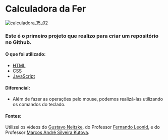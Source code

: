 # Calculadora da Fer

 ![calculadora_15_02](https://user-images.githubusercontent.com/81118959/154048184-9ba6d355-ba91-41ee-acd8-40ca20ff7370.jpg)



### Este é o primeiro projeto que realizo para criar um repositório no Github.


#### O que foi utilizado:
* [HTML](https://github.com/Fernanda-Dantas/Calculadora_da_Fer/blob/main/site-calculadora/index.html)
* [CSS](https://github.com/Fernanda-Dantas/Calculadora_da_Fer/blob/main/site-calculadora/main.css)
* [JavaScript](https://github.com/Fernanda-Dantas/Calculadora_da_Fer/blob/main/site-calculadora/comandos.js)


#### Diferencial:
* Além de fazer as operações pelo mouse, podemos realizá-las utilizando os comandos do teclado.


#### Fontes:
Utilizei os vídeos do [Gustavo Neitzke](https://www.youtube.com/watch?v=42TShjXR0m0), do Professor [Fernando Leonid](https://www.youtube.com/watch?v=oRZQ5EZOrQk), e do Professor [Marcos André Silveira Kutova](https://www.youtube.com/watch?v=3VEbigWyakg&list=WL&index=54).






